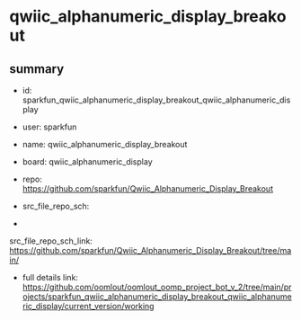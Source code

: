 # qwiic_alphanumeric_display_breakout
 
## summary 
* id: sparkfun_qwiic_alphanumeric_display_breakout_qwiic_alphanumeric_display
* user: sparkfun
* name: qwiic_alphanumeric_display_breakout
* board: qwiic_alphanumeric_display
* repo: https://github.com/sparkfun/Qwiic_Alphanumeric_Display_Breakout



* src_file_repo_sch: 
*
 src_file_repo_sch_link: https://github.com/sparkfun/Qwiic_Alphanumeric_Display_Breakout/tree/main/
* full details link: https://github.com/oomlout/oomlout_oomp_project_bot_v_2/tree/main/projects/sparkfun_qwiic_alphanumeric_display_breakout_qwiic_alphanumeric_display/current_version/working  






